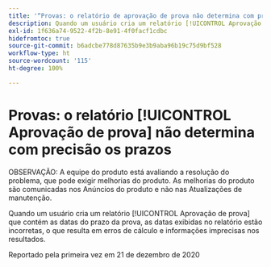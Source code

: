 ```yaml
---
title: '“Provas: o relatório de aprovação de prova não determina com precisão os prazos”'
description: Quando um usuário cria um relatório [!UICONTROL Aprovação de prova] que contém as datas do prazo da prova, as datas exibidas no relatório estão incorretas, o que resulta em erros de cálculo e informações imprecisas nos resultados.
exl-id: 1f636a74-9522-4f2b-8e91-4f0facf1cdbc
hidefromtoc: true
source-git-commit: b6adcbe778d87635b9e3b9aba96b19c75d9bf528
workflow-type: ht
source-wordcount: '115'
ht-degree: 100%

---
```


# Provas: o relatório [!UICONTROL Aprovação de prova] não determina com precisão os prazos

<!--Converted to story-->

OBSERVAÇÃO: A equipe do produto está avaliando a resolução do problema, que pode exigir melhorias do produto. As melhorias do produto são comunicadas nos Anúncios do produto e não nas Atualizações de manutenção.

Quando um usuário cria um relatório [!UICONTROL Aprovação de prova] que contém as datas do prazo da prova, as datas exibidas no relatório estão incorretas, o que resulta em erros de cálculo e informações imprecisas nos resultados.

Reportado pela primeira vez em 21 de dezembro de 2020

